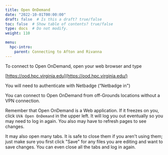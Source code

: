 ```yaml
---
title: Open OnDemand
date: "2022-10-01T00:00:00"
draft: false  # Is this a draft? true/false
toc: false  # Show table of contents? true/false
type: docs  # Do not modify.
weight: 110

menu:
  hpc-intro:
    parent: Connecting to Afton and Rivanna
---
```


To connect to Open OnDemand, open your web browser and type

[https://ood.hpc.virginia.edu](https://ood.hpc.virginia.edu/)

You will need to authenticate with Netbadge (“Netbadge in")

You can connect to Open OnDemand from off-Grounds locations without a VPN connection.

Remember that Open OnDemand is a Web application.  If it freezes on you, click `UVA Open OnDemand` in the upper left.  It will log you out eventually so you may need to log in again.  You also may have to refresh pages to see changes.

It may also open many tabs.  It is safe to close them if you aren't using them; just make sure you first click "Save" for any files you are editing and want to save changes.  You can even close all the tabs and log in again.
